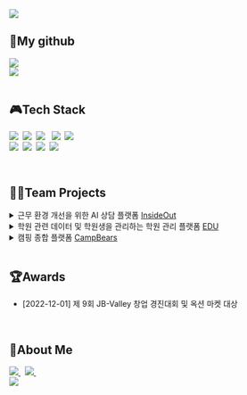 <div>
	<img src="https://capsule-render.vercel.app/api?type=waving&color=auto&height=200&section=header&text=Hi%20there!👋%20I'm%20SeongMi&fontSize=50" />	
</div>

<div>
	<h2>👾My github</h2>
	<img src="https://github-readme-stats.vercel.app/api/top-langs/?username=hiseongmi&layout=compact"><br>
	<img src="https://github-readme-stats.vercel.app/api?username=hiseongmi&show_icons=true">
</div>
<br>
<h2>🎮Tech Stack</h2>
<p>
  <img src="https://img.shields.io/badge/Python-3776AB?style=for-the-badge&logo=Python&logoColor=white"></a>&nbsp 
  <img src="https://img.shields.io/badge/React-61DAFB?style=for-the-badge&logo=React&logoColor=white"></a>&nbsp
  <img src="https://img.shields.io/badge/vue.js-4FC08D?style=for-the-badge&logo=vue.js&logoColor=white"> &nbsp
  <img src="https://img.shields.io/badge/JavaScript-F7DF1E?style=for-the-badge&logo=JavaScript&logoColor=white"></a>&nbsp 
  <img src="https://img.shields.io/badge/MySQL-4479A1?style=for-the-badge&logo=MySQL&logoColor=white">&nbsp <br>
  <img src="https://img.shields.io/badge/CSS3-1572B6?style=for-the-badge&logo=CSS3&logoColor=white">&nbsp
  <img src="https://img.shields.io/badge/flutter-02569B?style=for-the-badge&logo=flutter&logoColor=white">&nbsp
  <img src="https://img.shields.io/badge/github-181717?style=for-the-badge&logo=github&logoColor=white">&nbsp
  <img src="https://img.shields.io/badge/typescript-007ACC.svg?style=for-the-badge&logo=typescript&logoColor=white" />&nbsp 
</p>
<br>
<h2>🧑‍🎓Team Projects</h2>
<details>
	<summary>근무 환경 개선을 위한 AI 상담 플랫폼 <a href="https://github.com/EmotionHQ/InsideOut-Front"> InsideOut </a> </summary>

### 💡과제 선정 배경
정신적인 스트레스와 경직된 조직문화로 인해 최근 공무원 퇴사율이 증가하고 있으며, 공공기관 근로자들이 겪는 스트레스 수준이 심각한 상황입니다. 그러나 국가가 제공하는 심리 상담 서비스는 예산 부족으로 인해 필요한 인원들에게 충분히 제공되지 못하고 있습니다.
이를 해결하기 위해 공무원들이 익명성을 바탕으로 자유롭게 표현할 수 있고, 동기면담을 통해 스스로 변화할 수 있는 AI를 활용한 상담 서비스를 도입하고자 합니다.

> 공무원 임용 후 5년 이내 퇴직한 신규임용 퇴직 공무원은 2019년 6500명에서 2023년 1만3566명으로 4년간 두 배 넘게 급증
경직된 조직문화(8.7%)가 문제점으로 지적되었으며, 공직사회 내부에서도 소통을 늘리려는 시도 중
하지만 주변 공무원을 대상으로 설문조사를 진행한 결과, 주기적인 소통이 이루어지지 않는 경우가 다수
주된 소통의 방식은 상급자와 1:1 대면면담으로 직원들의 고충을 토로하기 어려운 환경
AI를 통한 비대면 상담 서비스에 대한 선호도 조사 결과 긍정적인 답변이 많았음


### 📲주요 서비스 내용
1. LLM을 이용한 동기 면담(Motivational Interviewing) 기법의 AI심리 상담 진행
2. ORS 점수, 상담내용을 분석하여 실제로 상담이 필요한 부서 인원에게 전문 심리 상담 권장
3. 상담내용 기반으로 근무환경 개선 방안 도출 및 부서의 부서장, 기관장 제공
4. SRS 점수를 통해 챗봇의 성능을 객관적으로 검증하고 사이트 관리자가 지속적으로 챗봇을 발전

-  동기 면담(Motivational Interviewing) 기법 및 상담 사례를 학습한 챗봇과의 대화 형태의 서비스
-  이후, 이미지와 목소리 등의 상담도 가능하도록 고도화
-  RAG, Vector DB, LangChain, NextJS, Spring Boot


### 🌟기대효과
- AI 상시 면담을 통한 심리적 안전망 구축 및 근무환경 개선안 도출
- 상시 심리상담을 통해 직원들의 스트레스 완화 및 정신 건강 증진
- 직원 스트레스 완화 및 정신 건강 증진을 통한 공무원 이직률 감소 및 채용·교육 비용 절감
- 직원들의 불만을 선제적으로 파악 및 개선하여 조직 내 긍정적인 분위기 조성을 통한 업무 생산성 및 효율성 증가
- EAP(직원 지원 프로그램) 자동화를 통해 운영 비용 절감 및 전문 상담사의 업무 부담 감소 등 비용 절감 및 자원 최적화
- 
### 🔍개발언어
<img src="https://img.shields.io/badge/Next.js-000000?style=flat-square&logo=Next.js&logoColor=white"/> <img src="https://img.shields.io/badge/Typescript-3178C6?style=flat-square&logo=Typescript&logoColor=white"/> <img src="https://img.shields.io/badge/Tailwind CSS-06B6D4?style=flat-square&logo=Tailwind CSS&logoColor=white"/>

### 
![AI 11조 1P 설명서](https://github.com/user-attachments/assets/50a1e4ff-de30-4784-9cad-784a646f97a6)

</details>
<details>
<summary>
  학원 관련 데이터 및 학원생을 관리하는 학원 관리 플랫폼 <a href="https://github.com/CPBL-828"> EDU </a>
</summary>

 <img src="https://github.com/user-attachments/assets/dc02f5b4-bf47-4252-b342-58ce151a0673" />

#### 📝EDU 연구개발 목표
- 사교육 시장 규모가 계속해서 확대되는 추세에 따라 학원 관리 프로그램의 필요성도 강조되고 있다.
현재 높은 비중으로 사용되고 있는 학원 관리 프로그램은 2000년대에 설계되어 지속적으로 유지보수 되어 사용되고 있다. 오랜 기간 큰 변화 없이 사용된 만큼 노후화된 UI(User Interface)와 UX(User Experience) 구성이 유지되고 있다. 
기존 프로그램의 단점을 개선하여 효율적인 학원 데이터 및 업무 관리를 위한 새로운 관리 플랫폼의 개발을 목표로 한다. 나아가 관계자 외 사용자들의 편의성을 위한 어플리케이션도 개발하고자 한다.

#### ✍️연구개발 내용
- 제공해야 할 데이터들을 설계하기 위해 학원 관계자의 조언을 받아 요구사항 분석을 진행하고 그에 맞게 학원 데이터를 효율적으로 입력, 출력할 수 있도록 데이터 모델링 작업을 먼저 수행하였다. 
기존 프로그램의 단점을 개선하기 위해 서비스 이용 기기에 적합한 기능을 제공할 수 있도록 UI 및 UX를 구성하였다.
이를 위해 서비스 이용 기기를 데스크탑, 키오스크, 태블릿, 모바일 총 4가지의 기기로 나누어 각 기기의 특성을 정리하였다.

###### 데스크탑(웹) 서비스 - 학원 관계자를 주 사용층
###### 모바일(어플리케이션) 서비스 - 학원생과 학부모를 주 사용층
###### 태블릿 서비스 - 학원에 비치되는 키오스크 및 강의실마다 비치

#### 🔍개발언어
![js](https://img.shields.io/badge/Dart-0175C2?style=for-the-badge&logo=dart&logoColor=white) 
![js](https://img.shields.io/badge/vue.js-4FC08D?style=for-the-badge&logo=vue.js&logoColor=white) 

</details>
<details>
<summary>
  캠핑 종합 플랫폼 <a href="https://github.com/hiseongmi/CampBears-front"> CampBears </a>
</summary>

 #### 📝배경 및 필요성
- 팬데믹이 장기화됨에 따라 가까운 사람들과 시간을 보내는 캠핑의 소요가 상당히 증가하였다. 최근에는 팬데믹이 해소되고 있음에도 소요는 오히려 더욱 많이 증폭되어 인기있는 취미로 주목받고 있다. 하지만 관련 서비스나 플랫폼, 커뮤니티 등은 빠르게 증가하는 관심도를 따라가지 못하였고, 이 때문에 새로 관심을 가지는 사람들은 정보 검색이나 조사 및 준비에 시간을 불필요하게 많이 할애하고 있다. 또한, 캠핑이라는 취미 자체가 다른 취미에 비해 이용 빈도가 높지 않다. 주 1회도 정말 많이 즐기는 하드한 캠퍼들이나 가능할 정도로 시간도 예산도 투자를 많이 해야 하므로 보통은 월 1~2회로 매우 적은 편이다. 자연스럽게 장비들도 유휴 기간이 상당히 긴 편이다. 장비를 일정 수준 이상 갖춰야 즐길 수 있는 취미이므로 접근성도 매우 열악한 상황이다. 따라서 위와 같은 문제점들을 해소하는데 도움을 줄 수 있는 종합 캠핑 플랫폼을 구상하게 되었다.
 #### 👓기존 시장 문제점 및 해결방안
- 파편화 되어있는 서비스와 기능 ➡️ 기존 플랫폼들이 제공하는 기능들과 서비스를 하나로 통합
- 특정 디바이스만 최적화 ➡️ 여러 디바이스 환경을 지원하는 반응형 처리
- 비교 및 분석이 어렵거나 불편 ➡️ 사용자 경험 중심 기능

#### 🔍개발 언어
##### FRONT
![js](https://img.shields.io/badge/Vue.js-35495E?style=for-the-badge&logo=vue.js&logoColor=4FC08D)
![js](https://img.shields.io/badge/JavaScript-F7DF1E?style=for-the-badge&logo=JavaScript&logoColor=white)
![js](https://img.shields.io/badge/HTML5-E34F26?style=for-the-badge&logo=html5&logoColor=white)
![js](https://img.shields.io/badge/CSS3-1572B6?style=for-the-badge&logo=css3&logoColor=white)
![js](https://img.shields.io/badge/Sass-CC6699?style=for-the-badge&logo=sass&logoColor=white)

</details>
<br>
<h2>🏆Awards</h2>

- [2022-12-01] 제 9회 JB-Valley 창업 경진대회 및 옥션 마켓 대상

<br>
<div>
	<h2>🌈About Me</h2>
	<a href="https://velog.io/@hisungmi">
    		<img src="https://img.shields.io/badge/Velog-000000?style=for-the-badge&logo=velog&logoColor=white" />
  	</a>&nbsp
	<a href="https://hisungmi.tistory.com">
    		<img src="https://img.shields.io/badge/tistory-FE5F50?style=for-the-badge&logo=tistory&logoColor=white" />
  	</a>&nbsp

</div>
<div>
	<img src="https://capsule-render.vercel.app/api?type=waving&color=auto&height=150&section=footer" />
</div>
